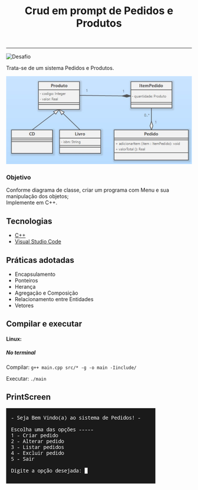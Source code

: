<h1 align="center">
  Crud em prompt de Pedidos e Produtos
</h1>
<br>


---

<p align="left">
  <img src="https://img.shields.io/static/v1?label=Tipo&message=Desafio&color=8257E5&labelColor=000000" alt="Desafio" />
</p>

Trata-se de um sistema Pedidos e Produtos.

![](https://raw.githubusercontent.com/wekers/PedidosProdutos/main/diagrama_classe.jpg)

### Objetivo
Conforme diagrama de classe, criar um programa com Menu e sua manipulação dos objetos; <br>
Implemente em C++.


## Tecnologias

- [C++ ]()
- [Visual Studio Code](https://code.visualstudio.com/docs/languages/cpp)

## Práticas adotadas

- Encapsulamento
- Ponteiros
- Herança
- Agregação e Composição
- Relacionamento entre Entidades
- Vetores

## Compilar e executar

#### Linux:

##### No terminal <br>
Compilar:
`g++ main.cpp src/* -g -o main -Iinclude/ `

Executar:
`./main `

## PrintScreen
![](https://raw.githubusercontent.com/wekers/PedidosProdutos/main/menu.png)
